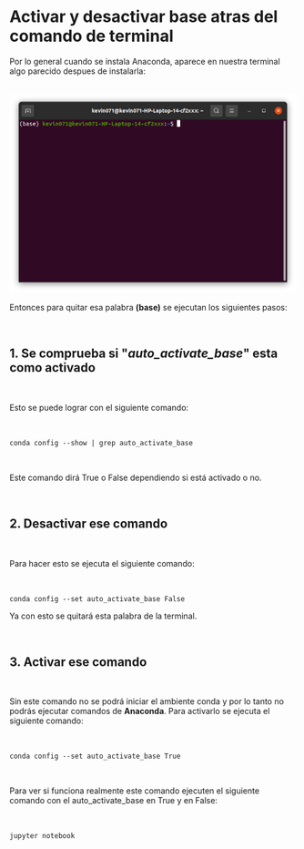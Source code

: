 # Activar y desactivar base atras del comando de terminal 


Por lo general cuando se instala Anaconda, aparece en nuestra terminal algo parecido despues de instalarla:

<br>

<img src="Imagenes/Base.png" width=550 height=350>

<br>

Entonces para quitar esa palabra **(base)** se ejecutan los siguientes pasos:

<br>

## 1. Se comprueba si "*auto_activate_base*" esta como activado

<br>

Esto se puede lograr con el siguiente comando:

<br>

    conda config --show | grep auto_activate_base

<br>

Este comando dirá True o False dependiendo si está activado o no.

<br>

## 2. Desactivar ese comando

<br>

Para hacer esto se ejecuta el siguiente comando:

<br>

    conda config --set auto_activate_base False

Ya con esto se quitará esta palabra de la terminal.

<br>

## 3. Activar ese comando

<br>

Sin este comando no se podrá iniciar el ambiente conda y por lo tanto no podrás ejecutar comandos de **Anaconda**. Para activarlo se ejecuta el siguiente comando:

<br>

    conda config --set auto_activate_base True

<br>

Para ver si funciona realmente este comando ejecuten el siguiente comando con el auto_activate_base en True y en False:

<br>

    jupyter notebook

